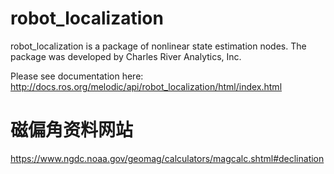 # robot_localization

robot_localization is a package of nonlinear state estimation nodes. The package was developed by Charles River Analytics, Inc.

Please see documentation here: http://docs.ros.org/melodic/api/robot_localization/html/index.html

# 磁偏角资料网站

https://www.ngdc.noaa.gov/geomag/calculators/magcalc.shtml#declination

